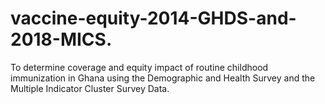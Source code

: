 # vaccine-equity-2014-GHDS-and-2018-MICS. 
To determine coverage and equity impact of routine childhood immunization in Ghana using the Demographic and Health Survey and the Multiple Indicator Cluster Survey Data.
